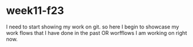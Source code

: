 # week11-f23
I need to start showing my work on git. so here I begin to showcase my work flows that I have done in the past OR worfflows I am working on right now. 
